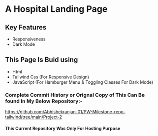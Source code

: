 # A Hospital Landing Page

## Key Features

- Responsiveness
- Dark Mode

## This Page Is Buid using

- Html
- Tailwind Css (For Responsive Design)
- JavaScript (For Hamburger Menu & Toggling Classes For Dark Mode)

### Complete Commit History or Orignal Copy of This Can Be found In My Below Repository:-

<https://github.com/Abhishekranjan-01/PW-Milestone-repo-tailwind/tree/main/Project-2>

#### This Current Repository Was Only For Hosting Purpose
